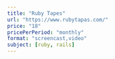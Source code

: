 ```yaml
---
title: "Ruby Tapes"
url: "https://www.rubytapas.com/"
price: "18"
pricePerPeriod: "monthly"
format: "screencast,video"
subject: [ruby, rails]
---
```

